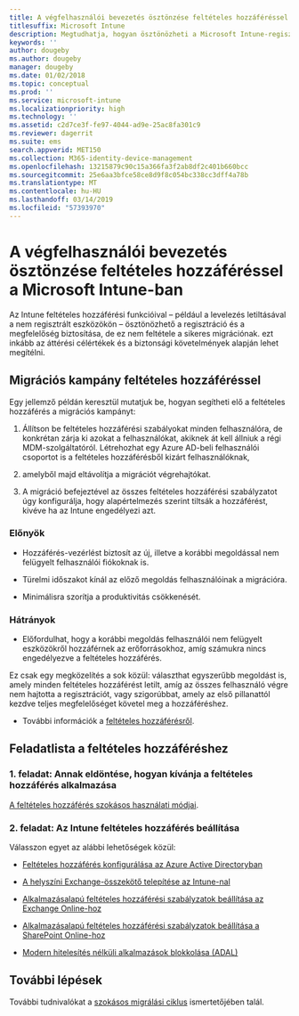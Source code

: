 ```yaml
---
title: A végfelhasználói bevezetés ösztönzése feltételes hozzáféréssel
titlesuffix: Microsoft Intune
description: Megtudhatja, hogyan ösztönözheti a Microsoft Intune-regisztrációt a feltételes hozzáféréssel.
keywords: ''
author: dougeby
ms.author: dougeby
manager: dougeby
ms.date: 01/02/2018
ms.topic: conceptual
ms.prod: ''
ms.service: microsoft-intune
ms.localizationpriority: high
ms.technology: ''
ms.assetid: c2d7ce3f-fe97-4044-ad9e-25ac8fa301c9
ms.reviewer: dagerrit
ms.suite: ems
search.appverid: MET150
ms.collection: M365-identity-device-management
ms.openlocfilehash: 13215879c90c15a366fa3f2ab8df2c401b660bcc
ms.sourcegitcommit: 25e6aa3bfce58ce8d9f8c054bc338cc3dff4a78b
ms.translationtype: MT
ms.contentlocale: hu-HU
ms.lasthandoff: 03/14/2019
ms.locfileid: "57393970"
---
```

# <a name="drive-end-user-adoption-with-conditional-access-in-microsoft-intune"></a>A végfelhasználói bevezetés ösztönzése feltételes hozzáféréssel a Microsoft Intune-ban

Az Intune feltételes hozzáférési funkcióival – például a levelezés letiltásával a nem regisztrált eszközökön – ösztönözhető a regisztráció és a megfelelőség biztosítása, de ez nem feltétele a sikeres migrációnak. ezt inkább az áttérési célértékek és a biztonsági követelmények alapján lehet megítélni.

## <a name="migration-campaign-with-conditional-access"></a>Migrációs kampány feltételes hozzáféréssel

Egy jellemző példán keresztül mutatjuk be, hogyan segítheti elő a feltételes hozzáférés a migrációs kampányt:

1.  Állítson be feltételes hozzáférési szabályokat minden felhasználóra, de konkrétan zárja ki azokat a felhasználókat, akiknek át kell állniuk a régi MDM-szolgáltatóról. Létrehozhat egy Azure AD-beli felhasználói csoportot is a feltételes hozzáférésből kizárt felhasználóknak,

2.  amelyből majd eltávolítja a migrációt végrehajtókat.

3.  A migráció befejeztével az összes feltételes hozzáférési szabályzatot úgy konfigurálja, hogy alapértelmezés szerint tiltsák a hozzáférést, kivéve ha az Intune engedélyezi azt.

### <a name="advantages"></a>Előnyök

-   Hozzáférés-vezérlést biztosít az új, illetve a korábbi megoldással nem felügyelt felhasználói fiókoknak is.

-   Türelmi időszakot kínál az előző megoldás felhasználóinak a migrációra.

-   Minimálisra szorítja a produktivitás csökkenését.

### <a name="disadvantages"></a>Hátrányok

-   Előfordulhat, hogy a korábbi megoldás felhasználói nem felügyelt eszközökről hozzáférnek az erőforrásokhoz, amíg számukra nincs engedélyezve a feltételes hozzáférés.


Ez csak egy megközelítés a sok közül: választhat egyszerűbb megoldást is, amely minden feltételes hozzáférést letilt, amíg az összes felhasználó végre nem hajtotta a regisztrációt, vagy szigorúbbat, amely az első pillanattól kezdve teljes megfelelőséget követel meg a hozzáféréshez.

-   További információk a [feltételes hozzáférésről](conditional-access.md).

## <a name="task-list-for-conditional-access"></a>Feladatlista a feltételes hozzáféréshez

### <a name="task-1-decide-how-you-are-going-to-implement-conditional-access"></a>1. feladat: Annak eldöntése, hogyan kívánja a feltételes hozzáférés alkalmazása

[A feltételes hozzáférés szokásos használati módjai](conditional-access-intune-common-ways-use.md).

### <a name="task-2-set-up-intune-conditional-access"></a>2. feladat: Az Intune feltételes hozzáférés beállítása

Válasszon egyet az alábbi lehetőségek közül:

-   [Feltételes hozzáférés konfigurálása az Azure Active Directoryban](https://docs.microsoft.com/azure/active-directory/active-directory-conditional-access-azure-portal)

-   [A helyszíni Exchange-összekötő telepítése az Intune-nal](exchange-connector-install.md)

-   [Alkalmazásalapú feltételes hozzáférési szabályzatok beállítása az Exchange Online-hoz](app-based-conditional-access-intune-create.md)

-   [Alkalmazásalapú feltételes hozzáférési szabályzatok beállítása a SharePoint Online-hoz](app-based-conditional-access-intune-create.md)

-   [Modern hitelesítés nélküli alkalmazások blokkolása (ADAL)](app-modern-authentication-block.md)

## <a name="next-steps"></a>További lépések

További tudnivalókat a [szokásos migrálási ciklus](migration-guide-cycle.md) ismertetőjében talál.
